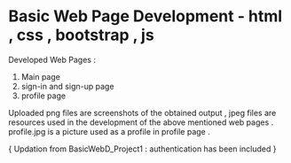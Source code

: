# Basic Web Page Development - html , css , bootstrap , js
 Developed Web Pages :
 1. Main page
 2. sign-in and sign-up page
 3. profile page
 
 Uploaded png files are screenshots of the obtained output , jpeg files are resources used in the development of the above mentioned web pages .
 profile.jpg is a picture used as a profile in profile page .
 
 { Updation from BasicWebD_Project1 : authentication has been included }
